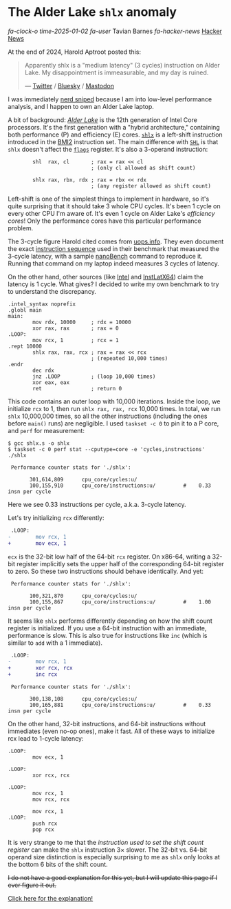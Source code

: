 # The Alder Lake `shlx` anomaly

<div class="infobar">

*fa-clock-o* *time-2025-01-02*
*fa-user* Tavian Barnes
*fa-hacker-news* [Hacker News](https://news.ycombinator.com/item?id=42579969)

</div>

At the end of 2024, Harold Aptroot posted this:

> Apparently shlx is a "medium latency" (3 cycles) instruction on Alder Lake. My disappointment is immeasurable, and my day is ruined.
>
> &mdash; [Twitter](https://x.com/HaroldAptroot/status/1873461353203302819) / [Bluesky](https://bsky.app/profile/haroldaptroot.bsky.social/post/3leht4lp2dk2u) / [Mastodon](https://mastodon.gamedev.place/@harold/113737900853968212)

I was immediately [nerd sniped](https://xkcd.com/356/) because I am into low-level performance analysis, and I happen to own an Alder Lake laptop.

A bit of background: [*Alder Lake*](https://en.wikipedia.org/wiki/Alder_Lake) is the 12th generation of Intel Core processors.
It's the first generation with a "hybrid architecture," containing both performance (P) and efficiency (E) cores.
[`shlx`](https://www.felixcloutier.com/x86/sarx:shlx:shrx) is a left-shift instruction introduced in the [BMI2](https://en.wikipedia.org/wiki/X86_Bit_manipulation_instruction_set#BMI2_(Bit_Manipulation_Instruction_Set_2)) instruction set.
The main difference with [`SHL`](https://www.felixcloutier.com/x86/sal:sar:shl:shr) is that `shlx` doesn't affect the [`flags`](https://en.wikipedia.org/wiki/FLAGS_register) register.
It's also a 3-operand instruction:

```x86asm
        shl  rax, cl       ; rax = rax << cl
                           ; (only cl allowed as shift count)

        shlx rax, rbx, rdx ; rax = rbx << rdx
                           ; (any register allowed as shift count)
```

Left-shift is one of the simplest things to implement in hardware, so it's quite surprising that it should take 3 whole CPU cycles.
It's been 1 cycle on every other CPU I'm aware of.
It's even 1 cycle on Alder Lake's *efficiency cores*!
Only the performance cores have this particular performance problem.

The 3-cycle figure Harold cited comes from [uops.info](https://uops.info/html-instr/shlx_R64_R64_R64.html#ADL-P).
They even document the exact [instruction sequence](https://uops.info/html-lat/ADL-P/shlx_R64_R64_R64-Measurements.html#lat2-%3E1) used in their benchmark that measured the 3-cycle latency, with a sample [nanoBench](https://github.com/andreas-abel/nanoBench) command to reproduce it.
Running that command on my laptop indeed measures 3 cycles of latency.

On the other hand, other sources (like [Intel](https://www.intel.com/content/www/us/en/content-details/671488/intel-64-and-ia-32-architectures-optimization-reference-manual-volume-1.html) and [InstLatX64](http://users.atw.hu/instlatx64/GenuineIntel/GenuineIntel00906A4_AlderLakeP_00_BC_InstLatX64.txt)) claim the latency is 1 cycle.
What gives?
I decided to write my own benchmark to try to understand the discrepancy.

```x86asm
.intel_syntax noprefix
.globl main
main:
        mov rdx, 10000     ; rdx = 10000
        xor rax, rax       ; rax = 0
.LOOP:
        mov rcx, 1         ; rcx = 1
.rept 10000
        shlx rax, rax, rcx ; rax = rax << rcx
                           ; (repeated 10,000 times)
.endr
        dec rdx
        jnz .LOOP          ; (loop 10,000 times)
        xor eax, eax
        ret                ; return 0
```

This code contains an outer loop with 10,000 iterations.
Inside the loop, we initialize `rcx` to 1, then run `shlx rax, rax, rcx` 10,000 times.
In total, we run `shlx` 10,000,000 times, so all the other instructions (including the ones before `main()` runs) are negligible.
I used `taskset -c 0` to pin it to a P core, and `perf` for measurement:

```console
$ gcc shlx.s -o shlx
$ taskset -c 0 perf stat --cputype=core -e 'cycles,instructions' ./shlx

 Performance counter stats for './shlx':

       301,614,809      cpu_core/cycles:u/
       100,155,910      cpu_core/instructions:u/         #    0.33  insn per cycle
```

Here we see 0.33 instructions per cycle, a.k.a. 3-cycle latency.

Let's try initializing `rcx` differently:

```diff
 .LOOP:
-        mov rcx, 1
+        mov ecx, 1
```

`ecx` is the 32-bit low half of the 64-bit `rcx` register.
On x86-64, writing a 32-bit register implicitly sets the upper half of the corresponding 64-bit register to zero.
So these two instructions should behave identically.
And yet:

```
 Performance counter stats for './shlx':

       100,321,870      cpu_core/cycles:u/
       100,155,867      cpu_core/instructions:u/         #    1.00  insn per cycle
```

It seems like `shlx` performs differently depending on how the shift count register is initialized.
If you use a 64-bit instruction with an immediate, performance is slow.
This is also true for instructions like `inc` (which is similar to `add` with a 1 immediate).

```diff
 .LOOP:
-        mov rcx, 1
+        xor rcx, rcx
+        inc rcx
```

```
 Performance counter stats for './shlx':

       300,138,108      cpu_core/cycles:u/
       100,165,881      cpu_core/instructions:u/         #    0.33  insn per cycle
```

On the other hand, 32-bit instructions, and 64-bit instructions without immediates (even no-op ones), make it fast.
All of these ways to initialize rcx lead to 1-cycle latency:

```x86asm
.LOOP:
        mov ecx, 1
```

```x86asm
.LOOP:
        xor rcx, rcx
```

```x86asm
.LOOP:
        mov rcx, 1
        mov rcx, rcx
```

```x86asm
        mov rcx, 1
.LOOP:
        push rcx
        pop rcx
```

It is very strange to me that the *instruction used to set the shift count register* can make the `shlx` instruction 3&times; slower.
The 32-bit vs. 64-bit operand size distinction is especially surprising to me as `shlx` only looks at the bottom 6 bits of the shift count.

~~I do not have a good explanation for this yet, but I will update this page if I ever figure it out.~~

<ins>[Click here for the explanation!](shlxplained.md)</ins>
